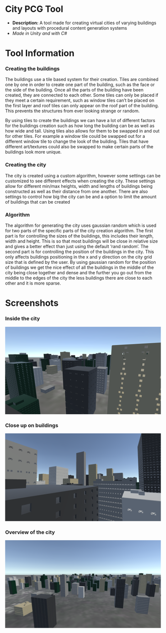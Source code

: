 # City PCG Tool
  * **Description:** A tool made for creating virtual cities of varying buildings and layouts with procedural content generation systems
  * *Made in Unity and with C#*  
# Tool Information
### Creating the buildings
The buildings use a tile based system for their creation. Tiles are combined one by one in order to create one part of the building, such as the face or the side of the building. Once all the parts of the building have been created, they are connected to each other. Some tiles can only be placed if they meet a certain requirement, such as window tiles can’t be placed on the first layer and roof tiles can only appear on the roof part of the building. This prevents the structures from ever looking strange or random. 

   By using tiles to create the buildings we can have a lot of different factors for the buildings creation such as how long the building can be as well as how wide and tall. Using tiles also allows for them to be swapped in and out for other tiles. For example a window tile could be swapped out for a different window tile to change the look of the building. Tiles that have different art/textures could also be swapped to make certain parts of the buildings look more unique. 

### Creating the city
The city is created using a custom algorithm, however some settings can be customized to see different effects when creating the city. These settings allow for different min/max heights, width and lengths of buildings being constructed as well as their distance from one another. There are also settings to control how big the city can be and a option to limit the amount of buildings that can be created 

### Algorithm
The algorithm for generating the city uses gaussian random which is used for two parts of the specific parts of the city creation algorithm. The first part is for controlling the sizes of the buildings, this includes their length, width and height. This is so that most buildings will be close in relative size and gives a better effect than just using  the default ‘rand random’. The second part is for controlling the position of the buildings in the city. This only affects buildings positioning in the x and y direction on the city grid size that is defined by the user. By using gaussian random for the position of buildings we get the nice effect of all the buildings in the middle of the city being close together and dense and the further you go out from the middle to the edges of the city the less buildings there are close to each other and it is more sparse. 

# Screenshots
### Inside the city
![Picture of Generated City](https://github.com/preston-n/CityPCG/blob/main/Screenshots/City2.png?raw=true)
### Close up on buildings
![Picture of Generated City](https://github.com/preston-n/CityPCG/blob/main/Screenshots/City3.png?raw=true)
### Overview of the city
![Picture of Generated City](https://github.com/preston-n/CityPCG/blob/main/Screenshots/City1.png?raw=true)

